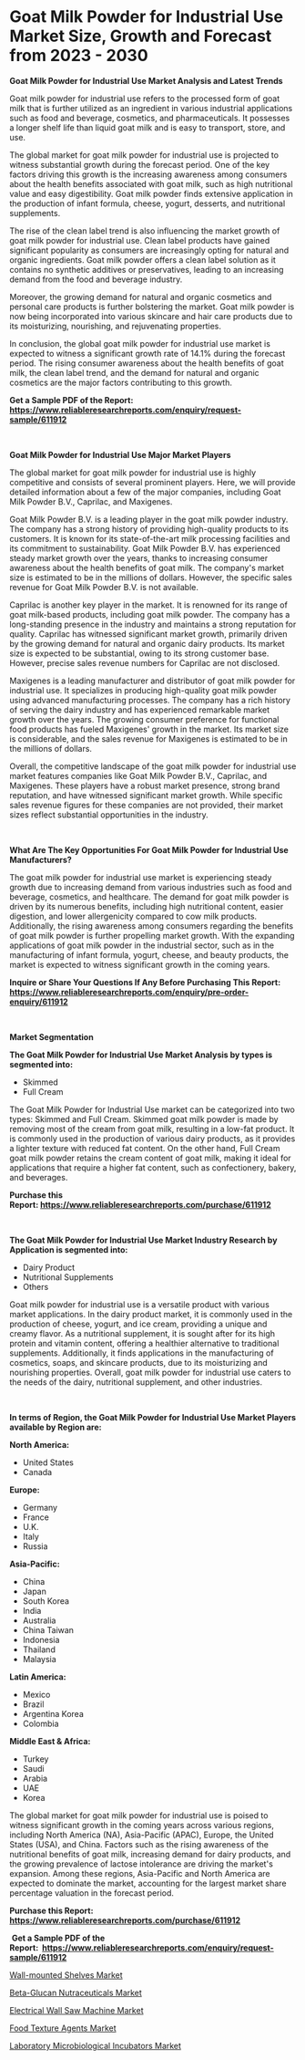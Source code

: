 <p><h1>Goat Milk Powder for Industrial Use Market Size, Growth and Forecast from 2023 - 2030</h1></p><p><strong>Goat Milk Powder for Industrial Use Market Analysis and Latest Trends</strong></p>
<p><p>Goat milk powder for industrial use refers to the processed form of goat milk that is further utilized as an ingredient in various industrial applications such as food and beverage, cosmetics, and pharmaceuticals. It possesses a longer shelf life than liquid goat milk and is easy to transport, store, and use.</p><p>The global market for goat milk powder for industrial use is projected to witness substantial growth during the forecast period. One of the key factors driving this growth is the increasing awareness among consumers about the health benefits associated with goat milk, such as high nutritional value and easy digestibility. Goat milk powder finds extensive application in the production of infant formula, cheese, yogurt, desserts, and nutritional supplements.</p><p>The rise of the clean label trend is also influencing the market growth of goat milk powder for industrial use. Clean label products have gained significant popularity as consumers are increasingly opting for natural and organic ingredients. Goat milk powder offers a clean label solution as it contains no synthetic additives or preservatives, leading to an increasing demand from the food and beverage industry.</p><p>Moreover, the growing demand for natural and organic cosmetics and personal care products is further bolstering the market. Goat milk powder is now being incorporated into various skincare and hair care products due to its moisturizing, nourishing, and rejuvenating properties.</p><p>In conclusion, the global goat milk powder for industrial use market is expected to witness a significant growth rate of 14.1% during the forecast period. The rising consumer awareness about the health benefits of goat milk, the clean label trend, and the demand for natural and organic cosmetics are the major factors contributing to this growth.</p></p>
<p><strong>Get a Sample PDF of the Report:&nbsp; <a href="https://www.reliableresearchreports.com/enquiry/request-sample/611912">https://www.reliableresearchreports.com/enquiry/request-sample/611912</a></strong></p>
<p>&nbsp;</p>
<p><strong>Goat Milk Powder for Industrial Use Major Market Players</strong></p>
<p><p>The global market for goat milk powder for industrial use is highly competitive and consists of several prominent players. Here, we will provide detailed information about a few of the major companies, including Goat Milk Powder B.V., Caprilac, and Maxigenes.</p><p>Goat Milk Powder B.V. is a leading player in the goat milk powder industry. The company has a strong history of providing high-quality products to its customers. It is known for its state-of-the-art milk processing facilities and its commitment to sustainability. Goat Milk Powder B.V. has experienced steady market growth over the years, thanks to increasing consumer awareness about the health benefits of goat milk. The company's market size is estimated to be in the millions of dollars. However, the specific sales revenue for Goat Milk Powder B.V. is not available.</p><p>Caprilac is another key player in the market. It is renowned for its range of goat milk-based products, including goat milk powder. The company has a long-standing presence in the industry and maintains a strong reputation for quality. Caprilac has witnessed significant market growth, primarily driven by the growing demand for natural and organic dairy products. Its market size is expected to be substantial, owing to its strong customer base. However, precise sales revenue numbers for Caprilac are not disclosed.</p><p>Maxigenes is a leading manufacturer and distributor of goat milk powder for industrial use. It specializes in producing high-quality goat milk powder using advanced manufacturing processes. The company has a rich history of serving the dairy industry and has experienced remarkable market growth over the years. The growing consumer preference for functional food products has fueled Maxigenes' growth in the market. Its market size is considerable, and the sales revenue for Maxigenes is estimated to be in the millions of dollars.</p><p>Overall, the competitive landscape of the goat milk powder for industrial use market features companies like Goat Milk Powder B.V., Caprilac, and Maxigenes. These players have a robust market presence, strong brand reputation, and have witnessed significant market growth. While specific sales revenue figures for these companies are not provided, their market sizes reflect substantial opportunities in the industry.</p></p>
<p>&nbsp;</p>
<p><strong>What Are The Key Opportunities For Goat Milk Powder for Industrial Use Manufacturers?</strong></p>
<p><p>The goat milk powder for industrial use market is experiencing steady growth due to increasing demand from various industries such as food and beverage, cosmetics, and healthcare. The demand for goat milk powder is driven by its numerous benefits, including high nutritional content, easier digestion, and lower allergenicity compared to cow milk products. Additionally, the rising awareness among consumers regarding the benefits of goat milk powder is further propelling market growth. With the expanding applications of goat milk powder in the industrial sector, such as in the manufacturing of infant formula, yogurt, cheese, and beauty products, the market is expected to witness significant growth in the coming years.</p></p>
<p><strong>Inquire or Share Your Questions If Any Before Purchasing This Report: <a href="https://www.reliableresearchreports.com/enquiry/pre-order-enquiry/611912">https://www.reliableresearchreports.com/enquiry/pre-order-enquiry/611912</a></strong></p>
<p>&nbsp;</p>
<p><strong>Market Segmentation</strong></p>
<p><strong>The Goat Milk Powder for Industrial Use Market Analysis by types is segmented into:</strong></p>
<p><ul><li>Skimmed</li><li>Full Cream</li></ul></p>
<p><p>The Goat Milk Powder for Industrial Use market can be categorized into two types: Skimmed and Full Cream. Skimmed goat milk powder is made by removing most of the cream from goat milk, resulting in a low-fat product. It is commonly used in the production of various dairy products, as it provides a lighter texture with reduced fat content. On the other hand, Full Cream goat milk powder retains the cream content of goat milk, making it ideal for applications that require a higher fat content, such as confectionery, bakery, and beverages.</p></p>
<p><strong>Purchase this Report:&nbsp;<a href="https://www.reliableresearchreports.com/purchase/611912">https://www.reliableresearchreports.com/purchase/611912</a></strong></p>
<p>&nbsp;</p>
<p><strong>The Goat Milk Powder for Industrial Use Market Industry Research by Application is segmented into:</strong></p>
<p><ul><li>Dairy Product</li><li>Nutritional Supplements</li><li>Others</li></ul></p>
<p><p>Goat milk powder for industrial use is a versatile product with various market applications. In the dairy product market, it is commonly used in the production of cheese, yogurt, and ice cream, providing a unique and creamy flavor. As a nutritional supplement, it is sought after for its high protein and vitamin content, offering a healthier alternative to traditional supplements. Additionally, it finds applications in the manufacturing of cosmetics, soaps, and skincare products, due to its moisturizing and nourishing properties. Overall, goat milk powder for industrial use caters to the needs of the dairy, nutritional supplement, and other industries.</p></p>
<p>&nbsp;</p>
<p><strong>In terms of Region, the Goat Milk Powder for Industrial Use Market Players available by Region are:</strong></p>
<p>
    <p> <strong> North America: </strong>
        <ul>
            <li>United States</li>
            <li>Canada</li>
        </ul>
        </p> 
    <p> <strong> Europe: </strong>
        <ul>
            <li>Germany</li>
            <li>France</li>
            <li>U.K.</li>
            <li>Italy</li>
            <li>Russia</li>
        </ul>
        </p> 
    <p> <strong> Asia-Pacific: </strong>
        <ul>
            <li>China</li>
            <li>Japan</li>
            <li>South Korea</li>
            <li>India</li>
            <li>Australia</li>
            <li>China Taiwan</li>
            <li>Indonesia</li>
            <li>Thailand</li>
            <li>Malaysia</li>
        </ul>
        </p> 
    <p> <strong> Latin America: </strong>
        <ul>
            <li>Mexico</li>
            <li>Brazil</li>
            <li>Argentina Korea</li>
            <li>Colombia</li>
        </ul>
        </p> 
    <p> <strong> Middle East & Africa: </strong>
        <ul>
            <li>Turkey</li>
            <li>Saudi</li>
            <li>Arabia</li>
            <li>UAE</li>
            <li>Korea</li>
        </ul>
    </p>
    </p>
<p><p>The global market for goat milk powder for industrial use is poised to witness significant growth in the coming years across various regions, including North America (NA), Asia-Pacific (APAC), Europe, the United States (USA), and China. Factors such as the rising awareness of the nutritional benefits of goat milk, increasing demand for dairy products, and the growing prevalence of lactose intolerance are driving the market's expansion. Among these regions, Asia-Pacific and North America are expected to dominate the market, accounting for the largest market share percentage valuation in the forecast period.</p></p>
<p><strong>Purchase this Report: <a href="https://www.reliableresearchreports.com/purchase/611912">https://www.reliableresearchreports.com/purchase/611912</a></strong></p>
<p>&nbsp;<strong>Get a Sample PDF of the Report:&nbsp;&nbsp;<a href="https://www.reliableresearchreports.com/enquiry/request-sample/611912">https://www.reliableresearchreports.com/enquiry/request-sample/611912</a></strong></p>
<p><strong></strong></p>
<p><p><a href="https://github.com/GroverBarry/Market-Research-Report-List-2/blob/main/wall-mounted-shelves-market.md">Wall-mounted Shelves Market</a></p><p><a href="https://issuu.com/reportprime-2/docs/beta-glucan-nutraceuticals-market-size-2030.pptx?fr=xKAE9_zU1NQ">Beta-Glucan Nutraceuticals Market</a></p><p><a href="https://www.linkedin.com/pulse/electrical-wall-saw-machine-market-size-share-global-analysis-5kg7f/">Electrical Wall Saw Machine Market</a></p><p><a href="https://github.com/NorbertYates/Market-Research-Report-List-2/blob/main/food-texture-agents-market.md">Food Texture Agents Market</a></p><p><a href="https://issuu.com/reportprime-2/docs/laboratory-microbiological-incubators-market-size-?fr=xKAE9_zU1NQ">Laboratory Microbiological Incubators Market</a></p></p>